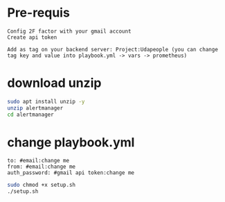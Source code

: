 # Pre-requis
```
Config 2F factor with your gmail account
Create api token 

Add as tag on your backend server: Project:Udapeople (you can change tag key and value into playbook.yml -> vars -> prometheus)
```

# download unzip 
``` sh 
sudo apt install unzip -y
unzip alertmanager
cd alertmanager
```

# change playbook.yml
```
to: #email:change me
from: #email:change me
auth_password: #gmail api token:change me
```

``` sh
sudo chmod +x setup.sh
./setup.sh
``` 
